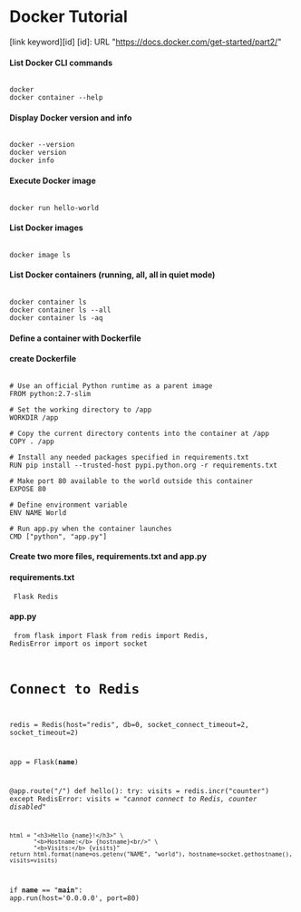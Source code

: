 Docker Tutorial
=============

[link keyword][id]
[id]: URL "https://docs.docker.com/get-started/part2/"

#### List Docker CLI commands
<pre><code>
docker
docker container --help
</code></pre>
#### Display Docker version and info
<pre><code>
docker --version
docker version
docker info
</code></pre>
#### Execute Docker image
<pre><code>
docker run hello-world
</code></pre>
#### List Docker images
<pre><code>
docker image ls
</code></pre>
#### List Docker containers (running, all, all in quiet mode)
<pre><code>
docker container ls
docker container ls --all
docker container ls -aq
</code></pre>
#### Define a container with Dockerfile
#### create Dockerfile
<pre><code>
# Use an official Python runtime as a parent image
FROM python:2.7-slim

# Set the working directory to /app
WORKDIR /app

# Copy the current directory contents into the container at /app
COPY . /app

# Install any needed packages specified in requirements.txt
RUN pip install --trusted-host pypi.python.org -r requirements.txt

# Make port 80 available to the world outside this container
EXPOSE 80

# Define environment variable
ENV NAME World

# Run app.py when the container launches
CMD ["python", "app.py"]
</code></pre>

#### Create two more files, requirements.txt and app.py
#### requirements.txt
<code><pre>
Flask
Redis
</code></pre>

#### app.py
<code><pre>
from flask import Flask
from redis import Redis, RedisError
import os
import socket

# Connect to Redis
redis = Redis(host="redis", db=0, socket_connect_timeout=2, socket_timeout=2)

app = Flask(__name__)

@app.route("/")
def hello():
    try:
        visits = redis.incr("counter")
    except RedisError:
        visits = "<i>cannot connect to Redis, counter disabled</i>"

    html = "<h3>Hello {name}!</h3>" \
           "<b>Hostname:</b> {hostname}<br/>" \
           "<b>Visits:</b> {visits}"
    return html.format(name=os.getenv("NAME", "world"), hostname=socket.gethostname(), visits=visits)

if __name__ == "__main__":
    app.run(host='0.0.0.0', port=80)
</code></pre>


